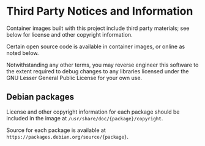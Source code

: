 # Third Party Notices and Information

Container images built with this project include third party materials; see below for license and other copyright information.

Certain open source code is available in container images, or online as noted below.

Notwithstanding any other terms, you may reverse engineer this software to the extent required to debug changes to any libraries licensed under the GNU Lesser General Public License for your own use.

## Debian packages

License and other copyright information for each package should be included in the image at `/usr/share/doc/{package}/copyright`.

Source for each package is available at `https://packages.debian.org/source/{package}`.
